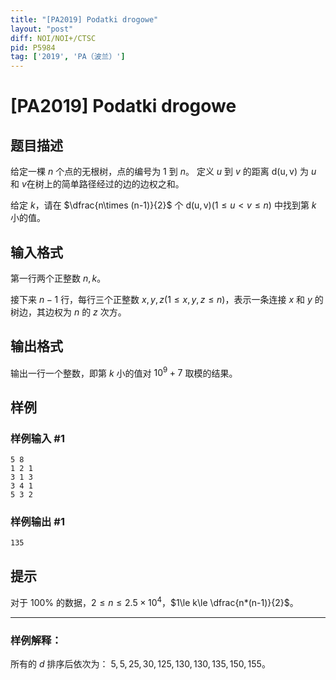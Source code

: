 ```yaml
---
title: "[PA2019] Podatki drogowe"
layout: "post"
diff: NOI/NOI+/CTSC
pid: P5984
tag: ['2019', 'PA（波兰）']
---
```

# [PA2019] Podatki drogowe
## 题目描述

给定一棵 $n$ 个点的无根树，点的编号为 $1$ 到 $n$。
定义 $u$ 到 $v$ 的距离 $\operatorname{d(u,v)}$ 为 $u$ 和 $v$在树上的简单路径经过的边的边权之和。

给定 $k$，请在 $\dfrac{n\times (n-1)}{2}$ 个 $\operatorname{d(u,v)}(1\le u<v\le n)$ 中找到第 $k$ 小的值。
## 输入格式

第一行两个正整数 $n,k$。

接下来 $n-1$ 行，每行三个正整数 $x,y,z(1\le x,y,z\le n)$，表示一条连接 $x$ 和 $y$ 的树边，其边权为 $n$ 的 $z$ 次方。
## 输出格式

输出一行一个整数，即第 $k$ 小的值对 $10^9+7$ 取模的结果。
## 样例

### 样例输入 #1
```
5 8
1 2 1
3 1 3
3 4 1
5 3 2
```
### 样例输出 #1
```
135
```
## 提示

对于 $100\%$ 的数据，$2\le n\le 2.5\times 10^4$，$1\le k\le \dfrac{n*(n-1)}{2}$。


----



### 样例解释：

所有的 $d$ 排序后依次为： $5,5,25,30,125,130,130,135,150,155$。
